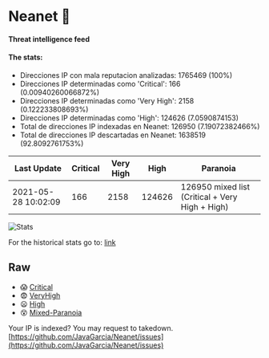 # Neanet :hocho:
#### Threat intelligence feed
#### The stats:

- Direcciones IP con mala reputacion analizadas: 1765469 (100%)
- Direcciones IP determinadas como 'Critical':  166 (0.00940260066872%)
- Direcciones IP determinadas como 'Very High':  2158 (0.122233808693%)
- Direcciones IP determinadas como 'High':  124626 (7.0590874153)
- Total de direcciones IP indexadas en Neanet:  126950 (7.19072382466%)
- Total de direcciones IP descartadas en Neanet:  1638519 (92.8092761753%)

| Last Update | Critical | Very High | High | Paranoia |
| --- | --- | --- | --- | --- |
| 2021-05-28 10:02:09 | 166 | 2158 | 124626 | 126950 mixed list (Critical + Very High + High)|

![Stats](https://docs.google.com/spreadsheets/d/e/2PACX-1vSnaNMIXVabIpDJjufMlzH7poXnshF3mgd8Is1g9ytUEzVsP5my4Trn8f-xkoLLQ38xpL3HtmUexLo6/pubchart?oid=501124687&format=image)

For the historical stats go to: [link](/stats.csv)
## Raw
- :scream: [Critical](https://raw.githubusercontent.com/JavaGarcia/Neanet/master/blacklists/neanet_critical.txt)
- :fearful: [VeryHigh](https://raw.githubusercontent.com/JavaGarcia/Neanet/master/blacklists/neanet_veryHigh.txtt)
- :frowning: [High](https://raw.githubusercontent.com/JavaGarcia/Neanet/master/blacklists/neanet_high.txt)
- :dizzy_face: [Mixed-Paranoia](https://raw.githubusercontent.com/JavaGarcia/Neanet/master/blacklists/neanet_all.txt)


Your IP is indexed? You may request to takedown. [https://github.com/JavaGarcia/Neanet/issues](https://github.com/JavaGarcia/Neanet/issues)




































































































































































































































































































































































































































































































































































































































































































































































































































































































































































































































































































































































































































































































































































































































































































































































































































































































































































































































































































































































































































































































































































































































































































































































































































































































































































































































































































































































































































































































































































































































































































































































































































































































































































































































































































































































































































































































































































































































































































































































































































































































































































































































































































































































































































































































































































































































































































































































































































































































































































































































































































































































































































































































































































































































































































































































































































































































































































































































































































































































































































































































































































































































































































































































































































































































































































































































































































































































































































































